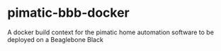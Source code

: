 # pimatic-bbb-docker
A docker build context for the pimatic home automation software to be deployed on a Beaglebone Black
